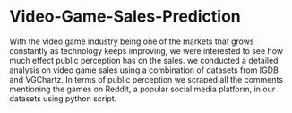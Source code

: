 # Video-Game-Sales-Prediction
With the video game industry being one of the markets that grows constantly as technology keeps improving, we were interested to see how much effect public perception has on the sales.
we conducted a detailed analysis on video game sales using a combination of datasets from IGDB and VGChartz. 
In terms of public perception we scraped all the comments mentioning the games on Reddit, a popular social media platform, in our datasets using python script. 
